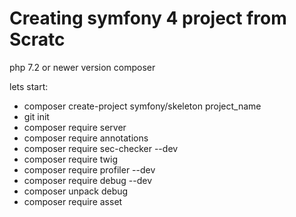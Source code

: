 # Creating symfony 4 project from Scratc
 
 php 7.2 or newer version
 composer 
 
 
 lets start:
 - composer create-project symfony/skeleton project_name
 - git init
 - composer require server
 - composer require annotations
 - composer require sec-checker --dev
 - composer require twig
 - composer require profiler --dev
 - composer require debug --dev
 - composer unpack debug
 - composer require asset

